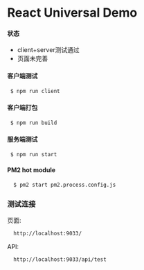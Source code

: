 # React Universal Demo

#### 状态

  * client+server测试通过
  * 页面未完善

#### 客户端测试

```bash
 $ npm run client
```
#### 客户端打包

```bash
 $ npm run build
```

#### 服务端测试

```bash
 $ npm run start
```

#### PM2 hot module

```bash
  $ pm2 start pm2.process.config.js
```
### 测试连接

页面:
```bash
  http://localhost:9033/
```
API:
```bash
  http://localhost:9033/api/test
```
